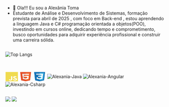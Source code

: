 - 👋 Ola!!! Eu sou a Alexânia Toma
- Estudante de  Análise e Desenvolvimento de Sistemas, formação prevista para abril de 2025 , com foco em Back-end , estou aprendendo a linguagem Java e C# programação orientada a objetos(POO), investindo em cursos online, dedicando tempo e comprometimento, busco oportunidades para adquirir experiência profissional e construir uma carreira sólida.
##
![Top Langs](https://github-readme-stats.vercel.app/api/top-langs/?username=alexaniatoma&layout=compact)



##

<div style="display: inline_block"><br>
  <img align="center" alt="Alexania-Js" height="30" width="40" src="https://raw.githubusercontent.com/devicons/devicon/master/icons/javascript/javascript-plain.svg">
  <img align="center" alt="Alexania-HTML" height="30" width="40" src="https://raw.githubusercontent.com/devicons/devicon/master/icons/html5/html5-original.svg">
  <img align="center" alt="Alexania-CSS" height="30" width="40" src="https://raw.githubusercontent.com/devicons/devicon/master/icons/css3/css3-original.svg">
  <img align="center" alt="Alexania-Java" height="50" width="60" src="https://cdn.jsdelivr.net/gh/devicons/devicon/icons/java/java-original-wordmark.svg" />
  <img align="center" alt="Alexania-Angular" height="40" width="50" src="https://cdn.jsdelivr.net/gh/devicons/devicon/icons/angularjs/angularjs-original.svg" />
  <img align="center" alt="Alexania-Csharp" height="40" width="50" src="https://cdn.jsdelivr.net/gh/devicons/devicon/icons/csharp/csharp-original.svg" />
          
          
 
</div>

##

<div> 
 
 <a href = "mailto:alexaniatoma@hotmail.com"><img src="https://img.shields.io/badge/-Hotmail-%23333?style=for-the-badge&logo=hotmail&logoColor=white" target="_blank"></a >
  <a href="https://www.linkedin.com/in/alexania-toma" target="_blank"><img src="https://img.shields.io/badge/-LinkedIn-%230077B5?style=for-the-badge&logo=linkedin&logoColor=white" target="_blank"></a> 
  
</div>
